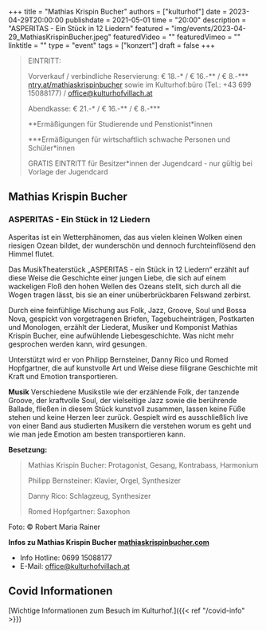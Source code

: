 +++
title = "Mathias Krispin Bucher"
authors = ["kulturhof"]
date = 2023-04-29T20:00:00
publishdate = 2021-05-01
time = "20:00"
description = "ASPERITAS - Ein Stück in 12 Liedern"
featured = "img/events/2023-04-29_MathiasKrispinBucher.jpeg"
featuredVideo = ""
featuredVimeo = ""
linktitle = ""
type = "event"
tags = ["konzert"]
draft = false
+++

> EINTRITT: 
> 
> Vorverkauf / verbindliche Reservierung: € 18.-\* / € 16.-\*\* / € 8.-\*\*\* [ntry.at/mathiaskrispinbucher](https://ntry.at/mathiaskrispinbucher) sowie im Kulturhof:büro (Tel.: +43 699 15088177) / office@kulturhofvillach.at
>
> Abendkasse: € 21.-\* / € 16.-\*\* / € 8.-\*\*\*
> 
> \*\*Ermäßigungen für Studierende und Penstionist\*innen
> 
> \*\*\*Ermäßigungen für wirtschaftlich schwache Personen und Schüler\*innen
> 
> GRATIS EINTRITT für Besitzer\*innen der Jugendcard - nur gültig bei Vorlage der Jugendcard



## Mathias Krispin Bucher
### ASPERITAS - Ein Stück in 12 Liedern

Asperitas ist ein Wetterphänomen, das aus vielen kleinen Wolken einen riesigen Ozean bildet, der
wunderschön und dennoch furchteinflösend den Himmel flutet.

Das MusikTheaterstück „ASPERITAS - ein Stück in 12 Liedern“ erzählt auf diese Weise die
Geschichte einer jungen Liebe, die sich auf einem wackeligen Floß den hohen Wellen des Ozeans
stellt, sich durch all die Wogen tragen lässt, bis sie an einer unüberbrückbaren Felswand zerbirst.

Durch eine feinfühlige Mischung aus Folk, Jazz, Groove, Soul und Bossa Nova, gespickt von
vorgetragenen Briefen, Tagebucheinträgen, Postkarten und Monologen, erzählt der Liederat,
Musiker und Komponist Mathias Krispin Bucher, eine aufwühlende Liebesgeschichte.
Was nicht mehr gesprochen werden kann, wird gesungen.

Unterstützt wird er von Philipp Bernsteiner, Danny Rico und Romed Hopfgartner, die auf
kunstvolle Art und Weise diese filigrane Geschichte mit Kraft und Emotion transportieren.

**Musik**
Verschiedene Musikstile wie der erzählende Folk, der tanzende Groove, der kraftvolle Soul, der
vielseitige Jazz sowie die berührende Ballade, fließen in diesem Stück kunstvoll zusammen, lassen
keine Füße stehen und keine Herzen leer zurück.
Gespielt wird es ausschließlich live von einer Band aus studierten Musikern die verstehen worum es
geht und wie man jede Emotion am besten transportieren kann.

**Besetzung:**

>Mathias Krispin Bucher: Protagonist, Gesang, Kontrabass, Harmonium
>
>Philipp Bernsteiner: Klavier, Orgel, Synthesizer
>
>Danny Rico: Schlagzeug, Synthesizer
>
>Romed Hopfgartner: Saxophon

Foto: © Robert Maria Rainer

**Infos zu Mathias Krispin Bucher [mathiaskrispinbucher.com](https://www.mathiaskrispinbucher.com/)**


- Info Hotline: 0699 15088177 
- E-Mail: office@kulturhofvillach.at

## Covid Informationen 

[Wichtige Informationen zum Besuch im Kulturhof.]({{< ref "/covid-info" >}})
